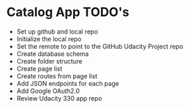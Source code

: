 # Catalog App TODO's

*   Set up github and local repo
  *   Initialize the local repo
  *   Set the remote to point to the GitHub Udacity Project repo
* Create database schema
* Create folder structure
* Create page list
* Create routes from page list
* Add JSON endpoints for each page
* Add Google OAuth2.0
* Review Udacity 330 app repo
